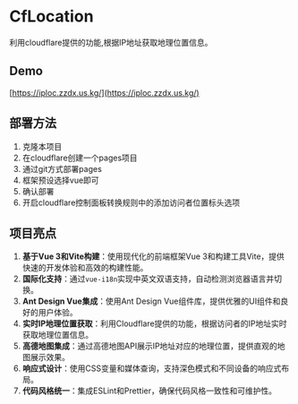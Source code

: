 # CfLocation

利用cloudflare提供的功能,根据IP地址获取地理位置信息。

## Demo

[https://iploc.zzdx.us.kg/](https://iploc.zzdx.us.kg/)

## 部署方法

1. 克隆本项目
2. 在cloudflare创建一个pages项目
3. 通过git方式部署pages
4. 框架预设选择vue即可
5. 确认部署
6. 开启cloudflare控制面板转换规则中的添加访问者位置标头选项

## 项目亮点

1. **基于Vue 3和Vite构建**：使用现代化的前端框架Vue 3和构建工具Vite，提供快速的开发体验和高效的构建性能。
2. **国际化支持**：通过`vue-i18n`实现中英文双语支持，自动检测浏览器语言并切换。
3. **Ant Design Vue集成**：使用Ant Design Vue组件库，提供优雅的UI组件和良好的用户体验。
4. **实时IP地理位置获取**：利用Cloudflare提供的功能，根据访问者的IP地址实时获取地理位置信息。
5. **高德地图集成**：通过高德地图API展示IP地址对应的地理位置，提供直观的地图展示效果。
6. **响应式设计**：使用CSS变量和媒体查询，支持深色模式和不同设备的响应式布局。
7. **代码风格统一**：集成ESLint和Prettier，确保代码风格一致性和可维护性。
